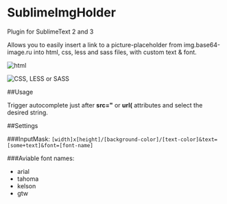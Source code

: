 SublimeImgHolder
=================
Plugin for SublimeText 2 and 3

Allows you to easily insert a link to a picture-placeholder from img.base64-image.ru into html, css, less and sass files, with custom text & font.

![html](https://dl.dropboxusercontent.com/u/8142395/imgh1.pngg "HTML completions")

![CSS, LESS or SASS](https://dl.dropboxusercontent.com/u/8142395/imgh2.png "CSS, LESS, SASS completions")

##Usage

Trigger autocomplete just after **src="** or **url(** attributes and select the desired string.

##Settings

###InputMask:
`[width]x[height]/[background-color]/[text-color]&text=[some+text]&font=[font-name]`

###Aviable font names:
- arial
- tahoma
- kelson
- gtw

